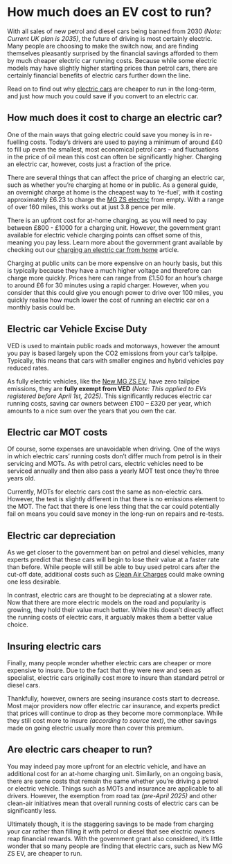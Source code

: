 # How much does an EV cost to run?

With all sales of new petrol and diesel cars being banned from 2030 _(Note: Current UK plan is 2035)_, the future of driving is most certainly electric. Many people are choosing to make the switch now, and are finding themselves pleasantly surprised by the financial savings afforded to them by much cheaper electric car running costs. Because while some electric models may have slightly higher starting prices than petrol cars, there are certainly financial benefits of electric cars further down the line.

Read on to find out why [electric cars](https://www.mg.co.uk/electric-and-hybrid/electric-cars "Electric Cars") are cheaper to run in the long-term, and just how much you could save if you convert to an electric car.

## How much does it cost to charge an electric car?

One of the main ways that going electric could save you money is in re-fuelling costs. Today’s drivers are used to paying a minimum of around £40 to fill up even the smallest, most economical petrol cars – and fluctuations in the price of oil mean this cost can often be significantly higher. Charging an electric car, however, costs just a fraction of the price.

There are several things that can affect the price of charging an electric car, such as whether you’re charging at home or in public. As a general guide, an overnight charge at home is the cheapest way to ‘re-fuel’, with it costing approximately £6.23 to charge the [MG ZS electric](https://www.mg.co.uk/new-cars/new-mg-zs-ev) from empty. With a range of over 160 miles, this works out at just 3.8 pence per mile.

There is an upfront cost for at-home charging, as you will need to pay between £800 - £1000 for a charging unit. However, the government grant available for electric vehicle charging points can offset some of this, meaning you pay less. Learn more about the government grant available by checking out our [charging an electric car from home](https://www.mg.co.uk/blog/how-charge-electric-car-home "How To Charge An Electric Car At Home") article.

Charging at public units can be more expensive on an hourly basis, but this is typically because they have a much higher voltage and therefore can charge more quickly. Prices here can range from £1.50 for an hour’s charge to around £6 for 30 minutes using a rapid charger. However, when you consider that this could give you enough power to drive over 100 miles, you quickly realise how much lower the cost of running an electric car on a monthly basis could be.

## Electric car Vehicle Excise Duty

VED is used to maintain public roads and motorways, however the amount you pay is based largely upon the CO2 emissions from your car’s tailpipe. Typically, this means that cars with smaller engines and hybrid vehicles pay reduced rates.

As fully electric vehicles, like the [New MG ZS EV](https://www.mg.co.uk/new-cars/new-mg-zs-ev), have zero tailpipe emissions, they are **fully exempt from VED** _(Note: This applied to EVs registered before April 1st, 2025)_. This significantly reduces electric car running costs, saving car owners between £100 – £320 per year, which amounts to a nice sum over the years that you own the car.

## Electric car MOT costs

Of course, some expenses are unavoidable when driving. One of the ways in which electric cars’ running costs don’t differ much from petrol is in their servicing and MOTs. As with petrol cars, electric vehicles need to be serviced annually and then also pass a yearly MOT test once they’re three years old.

Currently, MOTs for electric cars cost the same as non-electric cars. However, the test is slightly different in that there is no emissions element to the MOT. The fact that there is one less thing that the car could potentially fail on means you could save money in the long-run on repairs and re-tests.

## Electric car depreciation

As we get closer to the government ban on petrol and diesel vehicles, many experts predict that these cars will begin to lose their value at a faster rate than before. While people will still be able to buy used petrol cars after the cut-off date, additional costs such as [Clean Air Charges](https://www.gov.uk/check-clean-air-zone-charge) could make owning one less desirable.

In contrast, electric cars are thought to be depreciating at a slower rate. Now that there are more electric models on the road and popularity is growing, they hold their value much better. While this doesn’t directly affect the running costs of electric cars, it arguably makes them a better value choice.

## Insuring electric cars

Finally, many people wonder whether electric cars are cheaper or more expensive to insure. Due to the fact that they were new and seen as specialist, electric cars originally cost more to insure than standard petrol or diesel cars.

Thankfully, however, owners are seeing insurance costs start to decrease. Most major providers now offer electric car insurance, and experts predict that prices will continue to drop as they become more commonplace. While they still cost more to insure _(according to source text)_, the other savings made on going electric usually more than cover this premium.

## Are electric cars cheaper to run?

You may indeed pay more upfront for an electric vehicle, and have an additional cost for an at-home charging unit. Similarly, on an ongoing basis, there are some costs that remain the same whether you’re driving a petrol or electric vehicle. Things such as MOTs and insurance are applicable to all drivers. However, the exemption from road tax _(pre-April 2025)_ and other clean-air initiatives mean that overall running costs of electric cars can be significantly less.

Ultimately though, it is the staggering savings to be made from charging your car rather than filling it with petrol or diesel that see electric owners reap financial rewards. With the government grant also considered, it’s little wonder that so many people are finding that electric cars, such as New MG ZS EV, are cheaper to run.